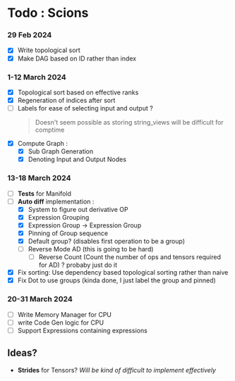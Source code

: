 # Todo : Scions

### 29 Feb 2024

- [x] Write topological sort
- [x] Make DAG based on ID rather than index

### 1-12 March 2024

- [x] Topological sort based on effective ranks
- [x] Regeneration of indices after sort
- [ ] Labels for ease of selecting input and output ?
  > Doesn't seem possible as storing string_views will be difficult for comptime
- [x] Compute Graph :
  - [x] Sub Graph Generation
  - [x] Denoting Input and Output Nodes

### 13-18 March 2024

- [ ] **Tests** for Manifold
- [ ] **Auto diff** implementation :
  - [x] System to figure out derivative OP
  - [x] Expression Grouping
  - [x] Expression Group -> Expression Group
  - [x] Pinning of Group sequence
  - [x] Default group? (disables first operation to be a group)
  - [ ] Reverse Mode AD (this is going to be hard)
    - [ ] Reverse Count (Count the number of ops and tensors required for AD) ? probaby just do it
- [x] Fix sorting: Use dependency based topological sorting rather than naive
- [x] Fix Dot to use groups (kinda done, I just label the group and pinned)

### 20-31 March 2024

- [ ] Write Memory Manager for CPU
- [ ] write Code Gen logic for CPU
- [ ] Support Expressions containing expressions

## Ideas?

- **Strides** for Tensors? _Will be kind of difficult to implement effectively_
